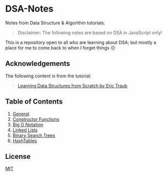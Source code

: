 # DSA-Notes
Notes from Data Structure &amp; Algorithm tutorials.

> Disclaimer: The following notes are based on DSA in JavaScript only!

This is a repository open to all who are learning about DSA; but mostly a place for me to come back to when I forget things :confused:

## Acknowledgements
The following content is from the tutorial:
> [Learning Data Structures from Scratch by Eric Traub](https://www.udemy.com/learning-data-structures-in-javascript-from-scratch/learn/v4/overview)

## Table of Contents
1. [General](https://github.com/rockchalkwushock/DSA-Notes/blob/master/docs/General.md)
2. [Constructor Functions](https://github.com/rockchalkwushock/DSA-Notes/blob/master/docs/ConstructorFunctions.md)
3. [Big O Notation](https://github.com/rockchalkwushock/DSA-Notes/blob/master/docs/BigO.md)
4. [Linked Lists](https://github.com/rockchalkwushock/DSA-Notes/blob/master/docs/LinkedLists.md)
5. [Binary Search Trees](https://github.com/rockchalkwushock/DSA-Notes/blob/master/docs/BST.md)
6. [HashTables](https://github.com/rockchalkwushock/DSA-Notes/blob/master/docs/HashTables.md)

## License
[MIT](https://github.com/rockchalkwushock/DSA-Notes/blob/master/LICENSE)